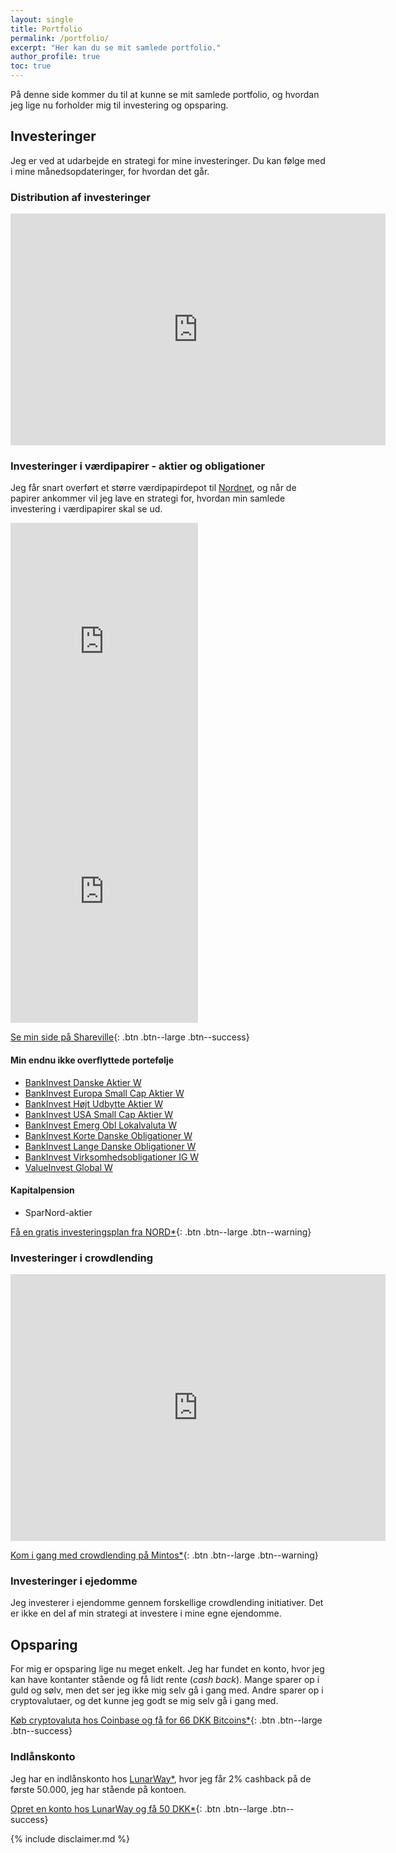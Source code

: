 ```yaml
---
layout: single
title: Portfolio
permalink: /portfolio/
excerpt: "Her kan du se mit samlede portfolio."
author_profile: true
toc: true
---
```


På denne side kommer du til at kunne se mit samlede portfolio, og hvordan jeg lige nu forholder mig til investering og opsparing.

## Investeringer

Jeg er ved at udarbejde en strategi for mine investeringer. Du kan følge med i mine månedsopdateringer, for hvordan det går.

### Distribution af investeringer

<iframe width="600" height="371" seamless frameborder="0" scrolling="no" src="https://docs.google.com/spreadsheets/d/e/2PACX-1vQKZZbdj1cM5A4yCXjtjhxowXHoMhioXI-OR-mEPmmGgqQhcSr250VUM8SGVvRkWZziWUYleizmqAC2/pubchart?oid=530543382&amp;format=image"></iframe>

### Investeringer i værdipapirer - aktier og obligationer

Jeg får snart overført et større værdipapirdepot til [Nordnet](/go/nordnet/), og når de papirer ankommer vil jeg lave en strategi for, hvordan min samlede investering i værdipapirer skal se ud.

<iframe src="https://www.shareville.se/widget/portfolio/343009/yield?period=365" height="400" frameborder="0" allowtransparency="true" scrolling="no"></iframe>

<iframe src="https://www.shareville.se/widget/portfolio/343009/positions" height="400" frameborder="0" allowtransparency="true" scrolling="no"></iframe>

[Se min side på Shareville](https://shareville.dk/me/portfolios/343009/positions){: .btn .btn--large .btn--success}

#### Min endnu ikke overflyttede portefølje

- [BankInvest Danske Aktier W](http://www.morningstar.dk/dk/funds/snapshot/snapshot.aspx?id=F00000Z24P)
- [BankInvest Europa Small Cap Aktier W](http://www.morningstar.dk/dk/funds/snapshot/snapshot.aspx?id=F00000Z24R)
- [BankInvest Højt Udbytte Aktier W](http://www.morningstar.dk/dk/funds/snapshot/snapshot.aspx?id=F00000Z24T)
- [BankInvest USA Small Cap Aktier W](http://www.morningstar.dk/dk/funds/snapshot/snapshot.aspx?id=F00000Z24V)
- [BankInvest Emerg Obl Lokalvaluta W](http://www.morningstar.dk/dk/funds/snapshot/snapshot.aspx?id=F00000Z24Y)
- [BankInvest Korte Danske Obligationer W](http://www.morningstar.dk/dk/funds/snapshot/snapshot.aspx?id=F00000Z24Z)
- [BankInvest Lange Danske Obligationer W](http://www.morningstar.dk/dk/funds/snapshot/snapshot.aspx?id=F00000Z250)
- [BankInvest Virksomhedsobligationer IG W](http://www.morningstar.dk/dk/funds/snapshot/snapshot.aspx?id=F00000Z252)
- [ValueInvest Global W](http://www.morningstar.dk/dk/funds/snapshot/snapshot.aspx?id=F00000Z4AC)

#### Kapitalpension

- SparNord-aktier

[Få en gratis investeringsplan fra NORD*](/go/nord/){: .btn .btn--large .btn--warning}

### Investeringer i crowdlending

<iframe width="600" height="427.012" seamless frameborder="0" scrolling="no" src="https://docs.google.com/spreadsheets/d/e/2PACX-1vQKZZbdj1cM5A4yCXjtjhxowXHoMhioXI-OR-mEPmmGgqQhcSr250VUM8SGVvRkWZziWUYleizmqAC2/pubchart?oid=1157747909&amp;format=image"></iframe>

[Kom i gang med crowdlending på Mintos*](/go/mintos/){: .btn .btn--large .btn--warning}

### Investeringer i ejedomme

Jeg investerer i ejendomme gennem forskellige crowdlending initiativer. Det er ikke en del af min strategi at investere i mine egne ejendomme.

## Opsparing

For mig er opsparing lige nu meget enkelt. Jeg har fundet en konto, hvor jeg kan have kontanter stående og få lidt rente (_cash back_). Mange sparer op i guld og sølv, men det ser jeg ikke mig selv gå i gang med. Andre sparer op i cryptovalutaer, og det kunne jeg godt se mig selv gå i gang med.

[Køb cryptovaluta hos Coinbase og få for 66 DKK Bitcoins*](/go/coinbase/){: .btn .btn--large .btn--success}

### Indlånskonto

Jeg har en indlånskonto hos [LunarWay*](/go/lunarway/), hvor jeg får 2% cashback på de første 50.000, jeg har stående på kontoen. 

[Opret en konto hos LunarWay og få 50 DKK*](/go/lunarway/){: .btn .btn--large .btn--success}

{% include disclaimer.md %}
